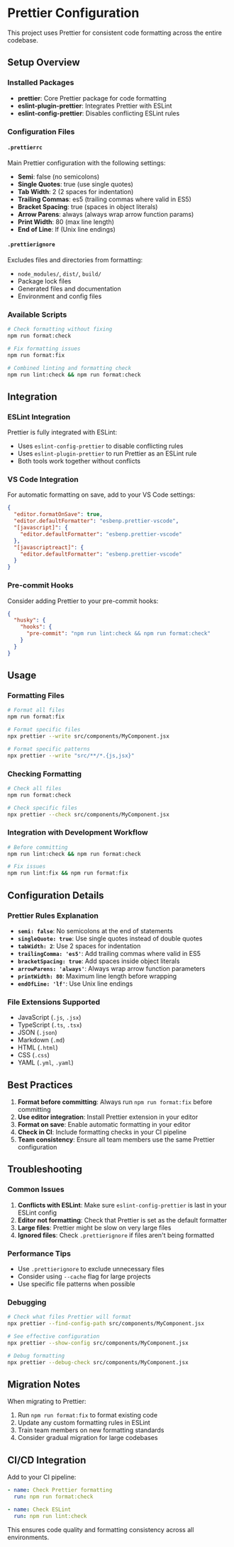 # Prettier Configuration

This project uses Prettier for consistent code formatting across the entire codebase.

## Setup Overview

### Installed Packages

- **prettier**: Core Prettier package for code formatting
- **eslint-plugin-prettier**: Integrates Prettier with ESLint
- **eslint-config-prettier**: Disables conflicting ESLint rules

### Configuration Files

#### `.prettierrc`

Main Prettier configuration with the following settings:

- **Semi**: false (no semicolons)
- **Single Quotes**: true (use single quotes)
- **Tab Width**: 2 (2 spaces for indentation)
- **Trailing Commas**: es5 (trailing commas where valid in ES5)
- **Bracket Spacing**: true (spaces in object literals)
- **Arrow Parens**: always (always wrap arrow function params)
- **Print Width**: 80 (max line length)
- **End of Line**: lf (Unix line endings)

#### `.prettierignore`

Excludes files and directories from formatting:

- `node_modules/`, `dist/`, `build/`
- Package lock files
- Generated files and documentation
- Environment and config files

### Available Scripts

```bash
# Check formatting without fixing
npm run format:check

# Fix formatting issues
npm run format:fix

# Combined linting and formatting check
npm run lint:check && npm run format:check
```

## Integration

### ESLint Integration

Prettier is fully integrated with ESLint:

- Uses `eslint-config-prettier` to disable conflicting rules
- Uses `eslint-plugin-prettier` to run Prettier as an ESLint rule
- Both tools work together without conflicts

### VS Code Integration

For automatic formatting on save, add to your VS Code settings:

```json
{
  "editor.formatOnSave": true,
  "editor.defaultFormatter": "esbenp.prettier-vscode",
  "[javascript]": {
    "editor.defaultFormatter": "esbenp.prettier-vscode"
  },
  "[javascriptreact]": {
    "editor.defaultFormatter": "esbenp.prettier-vscode"
  }
}
```

### Pre-commit Hooks

Consider adding Prettier to your pre-commit hooks:

```json
{
  "husky": {
    "hooks": {
      "pre-commit": "npm run lint:check && npm run format:check"
    }
  }
}
```

## Usage

### Formatting Files

```bash
# Format all files
npm run format:fix

# Format specific files
npx prettier --write src/components/MyComponent.jsx

# Format specific patterns
npx prettier --write "src/**/*.{js,jsx}"
```

### Checking Formatting

```bash
# Check all files
npm run format:check

# Check specific files
npx prettier --check src/components/MyComponent.jsx
```

### Integration with Development Workflow

```bash
# Before committing
npm run lint:check && npm run format:check

# Fix issues
npm run lint:fix && npm run format:fix
```

## Configuration Details

### Prettier Rules Explanation

- **`semi: false`**: No semicolons at the end of statements
- **`singleQuote: true`**: Use single quotes instead of double quotes
- **`tabWidth: 2`**: Use 2 spaces for indentation
- **`trailingComma: 'es5'`**: Add trailing commas where valid in ES5
- **`bracketSpacing: true`**: Add spaces inside object literals
- **`arrowParens: 'always'`**: Always wrap arrow function parameters
- **`printWidth: 80`**: Maximum line length before wrapping
- **`endOfLine: 'lf'`**: Use Unix line endings

### File Extensions Supported

- JavaScript (`.js`, `.jsx`)
- TypeScript (`.ts`, `.tsx`)
- JSON (`.json`)
- Markdown (`.md`)
- HTML (`.html`)
- CSS (`.css`)
- YAML (`.yml`, `.yaml`)

## Best Practices

1. **Format before committing**: Always run `npm run format:fix` before committing
2. **Use editor integration**: Install Prettier extension in your editor
3. **Format on save**: Enable automatic formatting in your editor
4. **Check in CI**: Include formatting checks in your CI pipeline
5. **Team consistency**: Ensure all team members use the same Prettier configuration

## Troubleshooting

### Common Issues

1. **Conflicts with ESLint**: Make sure `eslint-config-prettier` is last in your ESLint config
2. **Editor not formatting**: Check that Prettier is set as the default formatter
3. **Large files**: Prettier might be slow on very large files
4. **Ignored files**: Check `.prettierignore` if files aren't being formatted

### Performance Tips

- Use `.prettierignore` to exclude unnecessary files
- Consider using `--cache` flag for large projects
- Use specific file patterns when possible

### Debugging

```bash
# Check what files Prettier will format
npx prettier --find-config-path src/components/MyComponent.jsx

# See effective configuration
npx prettier --show-config src/components/MyComponent.jsx

# Debug formatting
npx prettier --debug-check src/components/MyComponent.jsx
```

## Migration Notes

When migrating to Prettier:

1. Run `npm run format:fix` to format existing code
2. Update any custom formatting rules in ESLint
3. Train team members on new formatting standards
4. Consider gradual migration for large codebases

## CI/CD Integration

Add to your CI pipeline:

```yaml
- name: Check Prettier formatting
  run: npm run format:check

- name: Check ESLint
  run: npm run lint:check
```

This ensures code quality and formatting consistency across all environments.
